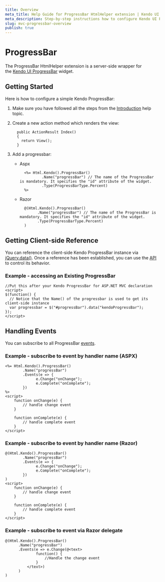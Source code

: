 ```yaml
---
title: Overview
meta_title: Help Guide for ProgressBar HtmlHelper extension | Kendo UI documentation
meta_description: Step-by-step instructions how to configure Kendo UI ProgressBar for ASP.NET MVC widget and add ProgressBar HtmlHelper extension.
slug: mvc-progressbar-overview
publish: true
---
```


# ProgressBar

The ProgressBar HtmlHelper extension is a server-side wrapper for the&nbsp;[Kendo UI ProgressBar](http://docs.kendoui.com/api/web/progressbar)&nbsp;widget.

## Getting Started

Here is how to configure a simple Kendo ProgressBar:

1. Make sure you have followed all the steps from the [Introduction](http://docs.kendoui.com/getting-started/using-kendo-with/aspnet-mvc/introduction) help topic.
2. Create a new action method which renders the view:

		 public ActionResult Index()
         {
           return View();
         }

3. Add a progressbar:
	- Aspx
			
			<%= Html.Kendo().ProgressBar()
                    .Name("progressBar") // The name of the ProgressBar is mandatory. It specifies the "id" attribute of the widget.
                    .Type(ProgressBarType.Percent)
            %>
	
	- Razor
	
			@(Html.Kendo().ProgressBar()
                  .Name("progressBar") // The name of the ProgressBar is mandatory. It specifies the "id" attribute of the widget.
                  .Type(ProgressBarType.Percent)
            )

## Getting Client-side Reference

You can reference the client-side Kendo ProgressBar instance via [jQuery.data()](http://api.jquery.com/jQuery.data/).
Once a reference has been established, you can use the [API](/api/web/progressbar#methods) to control its behavior.

### Example - accessing an Existing ProgressBar

	//Put this after your Kendo ProgressBar for ASP.NET MVC declaration
    <script>
    $(function() {
      // Notice that the Name() of the progressbar is used to get its client-side instance
      var progressbar = $("#progressBar").data("kendoProgressBar");
    });
    </script>

## Handling Events

You can subscribe to all ProgressBar [events](/api/web/progressbar#events).

### Example - subscribe to event by handler name (ASPX)

	<%= Html.Kendo().ProgressBar()
            .Name("progressBar")
            .Events(e => {
                  e.Change("onChange");
                  e.Complete("onComplete");
            })
    %>
	<script>
        function onChange(e) {
            // handle change event
        }

        function onComplete(e) {
            // handle complete event
        }
    </script>

### Example - subscribe to event by handler name (Razor)

	@(Html.Kendo().ProgressBar()
            .Name("progressBar")
            .Events(e => {
                  e.Change("onChange");
                  e.Complete("onComplete");
            })
    )
	<script>
        function onChange(e) {
            // handle change event
        }

        function onComplete(e) {
            // handle complete event
        }
    </script>

### Example - subscribe to event via Razor delegate

	@(Html.Kendo().ProgressBar()
          .Name("progressBar")
          .Events(e => e.Change(@<text>
                  function() {
                      //Handle the change event
                  }
              </text>)
		  )
    )

 
